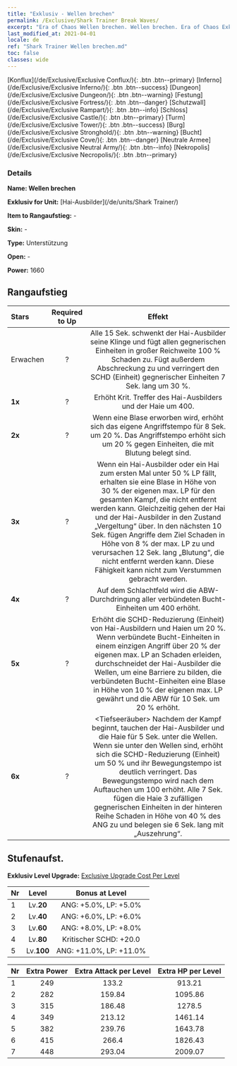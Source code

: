 ```yaml
---
title: "Exklusiv - Wellen brechen"
permalink: /Exclusive/Shark Trainer Break Waves/
excerpt: "Era of Chaos Wellen brechen. Wellen brechen. Era of Chaos Exklusiv Wellen brechen. Hai-Ausbilder Exklusiv."
last_modified_at: 2021-04-01
locale: de
ref: "Shark Trainer Wellen brechen.md"
toc: false
classes: wide
---
```

 [Konflux](/de/Exclusive/Exclusive Conflux/){: .btn .btn--primary} [Inferno](/de/Exclusive/Exclusive Inferno/){: .btn .btn--success} [Dungeon](/de/Exclusive/Exclusive Dungeon/){: .btn .btn--warning} [Festung](/de/Exclusive/Exclusive Fortress/){: .btn .btn--danger} [Schutzwall](/de/Exclusive/Exclusive Rampart/){: .btn .btn--info} [Schloss](/de/Exclusive/Exclusive Castle/){: .btn .btn--primary} [Turm](/de/Exclusive/Exclusive Tower/){: .btn .btn--success} [Burg](/de/Exclusive/Exclusive Stronghold/){: .btn .btn--warning} [Bucht](/de/Exclusive/Exclusive Cove/){: .btn .btn--danger} [Neutrale Armee](/de/Exclusive/Exclusive Neutral Army/){: .btn .btn--info} [Nekropolis](/de/Exclusive/Exclusive Necropolis/){: .btn .btn--primary} 

### Details
 **Name: Wellen brechen** 

 **Exklusiv for Unit:** [Hai-Ausbilder](/de/units/Shark Trainer/) 

 **Item to Rangaufstieg:** -

 **Skin:** -

 **Type:** Unterstützung

 **Open:** -

 **Power:** 1660

## Rangaufstieg

  |     Stars    |  Required to Up | Effekt |
  |:-------------|:---------------:|:---------------:|
  |  Erwachen  | ? | <Orkan> Alle 15 Sek. schwenkt der Hai-Ausbilder seine Klinge und fügt allen gegnerischen Einheiten in großer Reichweite 100 % Schaden zu. Fügt außerdem Abschreckung zu und verringert den SCHD (Einheit) gegnerischer Einheiten 7 Sek. lang um 30 %. |
  | **1x** <i class="fas fa-star"/> | ? | Erhöht Krit. Treffer des Hai-Ausbilders und der Haie um 400. |
  | **2x** <i class="fas fa-star"/> | ? | Wenn eine Blase erworben wird, erhöht sich das eigene Angriffstempo für 8 Sek. um 20 %. Das Angriffstempo erhöht sich um 20 % gegen Einheiten, die mit Blutung belegt sind. |
  | **3x** <i class="fas fa-star"/> | ? | <Blutfehde> Wenn ein Hai-Ausbilder oder ein Hai zum ersten Mal unter 50 % LP fällt, erhalten sie eine Blase in Höhe von 30 % der eigenen max. LP für den gesamten Kampf, die nicht entfernt werden kann. Gleichzeitig gehen der Hai und der Hai-Ausbilder in den Zustand „Vergeltung“ über. In den nächsten 10 Sek. fügen Angriffe dem Ziel Schaden in Höhe von 8 % der max. LP zu und verursachen 12 Sek. lang „Blutung“, die nicht entfernt werden kann. Diese Fähigkeit kann nicht zum Verstummen gebracht werden. |
  | **4x** <i class="fas fa-star"/> | ? | Auf dem Schlachtfeld wird die ABW-Durchdringung aller verbündeten Bucht-Einheiten um 400 erhöht. |
  | **5x** <i class="fas fa-star"/> | ? | <Meeresmauer> Erhöht die SCHD-Reduzierung (Einheit) von Hai-Ausbildern und Haien um 20 %. Wenn verbündete Bucht-Einheiten in einem einzigen Angriff über 20 % der eigenen max. LP an Schaden erleiden, durchschneidet der Hai-Ausbilder die Wellen, um eine Barriere zu bilden, die verbündeten Bucht-Einheiten eine Blase in Höhe von 10 % der eigenen max. LP gewährt und die ABW für 10 Sek. um 20 % erhöht. |
  | **6x** <i class="fas fa-star"/> | ? | <Tiefseeräuber> Nachdem der Kampf beginnt, tauchen der Hai-Ausbilder und die Haie für 5 Sek. unter die Wellen. Wenn sie unter den Wellen sind, erhöht sich die SCHD-Reduzierung (Einheit) um 50 % und ihr Bewegungstempo ist deutlich verringert. Das Bewegungstempo wird nach dem Auftauchen um 100 erhöht. Alle 7 Sek. fügen die Haie 3 zufälligen gegnerischen Einheiten in der hinteren Reihe Schaden in Höhe von 40 % des ANG zu und belegen sie 6 Sek. lang mit „Auszehrung“. |


## Stufenaufst.
 **Exklusiv Level Upgrade:** [Exclusive Upgrade Cost Per Level](/Exclusive/ExclusiveUpgradeCostPerLevel/)

  |  Nr  |   Level  | Bonus at Level |
  |:-----|:--------:|:--------------:|
  | 1 | Lv.**20** | ANG: +5.0%, LP: +5.0% |
  | 2 | Lv.**40** | ANG: +6.0%, LP: +6.0% |
  | 3 | Lv.**60** | ANG: +8.0%, LP: +8.0% |
  | 4 | Lv.**80** | Kritischer SCHD: +20.0 |
  | 5 | Lv.**100** | ANG: +11.0%, LP: +11.0% |


  |  Nr  |  Extra Power | Extra Attack per Level | Extra HP per Level |
  |:-----|:--------:|:--------:|:--------:|
  | 1 | 249 | 133.2 | 913.21 |
  | 2 | 282 | 159.84 | 1095.86 |
  | 3 | 315 | 186.48 | 1278.5 |
  | 4 | 349 | 213.12 | 1461.14 |
  | 5 | 382 | 239.76 | 1643.78 |
  | 6 | 415 | 266.4 | 1826.43 |
  | 7 | 448 | 293.04 | 2009.07 |


